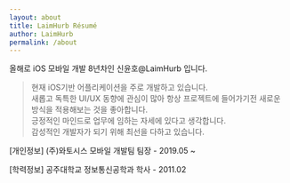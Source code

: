 ```yaml
---
layout: about
title: LaimHurb Résumé
author: LaimHurb
permalink: /about
---
```


올해로 iOS 모바일 개발 8년차인 신윤호@LaimHurb 입니다.

> 현재 iOS기반 어플리케이션을 주로 개발하고 있습니다. <br>새롭고 독특한 UI/UX 동향에 관심이 많아 항상 프로젝트에 들어가기전 새로운 방식을 적용해보는 것을 좋아합니다.<br>
> 긍정적인 마인드로 업무에 임하는 자세에 있다고 생각합니다. <br>감성적인 개발자가 되기 위해 최선을 다하고 있습니다.<br>

[개인정보]
(주)와토시스 모바일 개발팀 팀장 - 2019.05 ~

[학력정보]
공주대학교 정보통신공학과 학사 - 2011.02


